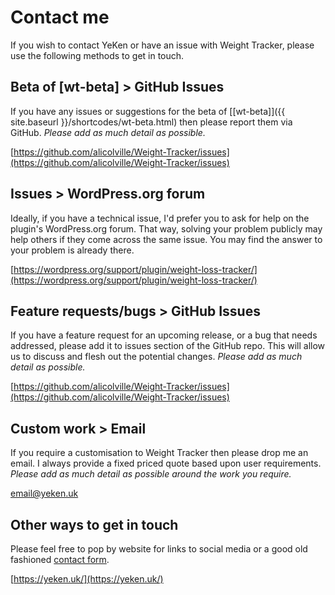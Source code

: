 
# Contact me  
  
If you wish to contact YeKen or have an issue with Weight Tracker, please use the following methods to get in touch.  

## Beta of [wt-beta] > GitHub Issues  
  
If you have any issues or suggestions for the beta of [[wt-beta]]({{ site.baseurl }}/shortcodes/wt-beta.html) then please report them via GitHub. *Please add as much detail as possible.*  
  
[https://github.com/alicolville/Weight-Tracker/issues](https://github.com/alicolville/Weight-Tracker/issues)  
  
  
## Issues > WordPress.org forum
  
Ideally, if you have a technical issue, I'd prefer you to ask for help on the plugin's WordPress.org forum. That way, solving your problem publicly may help others if they come across the same issue. You may find the answer to your problem is already there.  
  
[https://wordpress.org/support/plugin/weight-loss-tracker/](https://wordpress.org/support/plugin/weight-loss-tracker/)  
  
## Feature requests/bugs > GitHub Issues  
  
If you have a feature request for an upcoming release, or a bug that needs addressed, please add it to issues section of the GitHub repo. This will allow us to discuss and flesh out the potential changes. *Please add as much detail as possible.*  
  
[https://github.com/alicolville/Weight-Tracker/issues](https://github.com/alicolville/Weight-Tracker/issues)  
  
## Custom work > Email  
  
If you require a customisation to Weight Tracker then please drop me an email. I always provide a fixed priced quote based upon user requirements. *Please add as much detail as possible around the work you require.*  
  
[email@yeken.uk](mailto:email@yeken.uk)  
  
## Other ways to get in touch  
  
Please feel free to pop by website for links to social media or a good old fashioned [contact form](https://yeken.uk/contact/).  
  
[https://yeken.uk/](https://yeken.uk/)